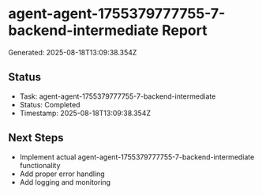 # agent-agent-1755379777755-7-backend-intermediate Report

Generated: 2025-08-18T13:09:38.354Z

## Status
- Task: agent-agent-1755379777755-7-backend-intermediate
- Status: Completed
- Timestamp: 2025-08-18T13:09:38.354Z

## Next Steps
- Implement actual agent-agent-1755379777755-7-backend-intermediate functionality
- Add proper error handling
- Add logging and monitoring
